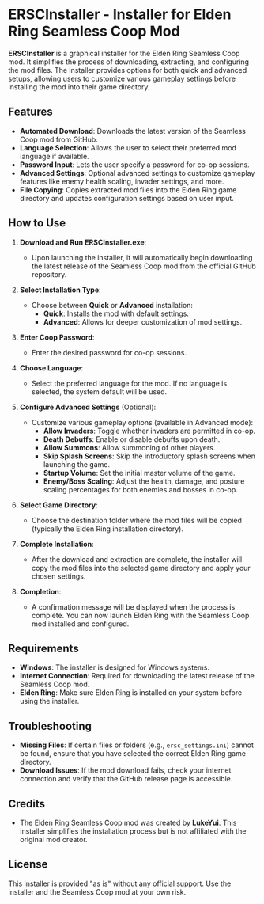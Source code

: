 # ERSCInstaller - Installer for Elden Ring Seamless Coop Mod

**ERSCInstaller** is a graphical installer for the Elden Ring Seamless Coop mod. It simplifies the process of downloading, extracting, and configuring the mod files. The installer provides options for both quick and advanced setups, allowing users to customize various gameplay settings before installing the mod into their game directory.

## Features

- **Automated Download**: Downloads the latest version of the Seamless Coop mod from GitHub.
- **Language Selection**: Allows the user to select their preferred mod language if available.
- **Password Input**: Lets the user specify a password for co-op sessions.
- **Advanced Settings**: Optional advanced settings to customize gameplay features like enemy health scaling, invader settings, and more.
- **File Copying**: Copies extracted mod files into the Elden Ring game directory and updates configuration settings based on user input.

## How to Use

1. **Download and Run ERSCInstaller.exe**:
   - Upon launching the installer, it will automatically begin downloading the latest release of the Seamless Coop mod from the official GitHub repository.

2. **Select Installation Type**:
   - Choose between **Quick** or **Advanced** installation:
     - **Quick**: Installs the mod with default settings.
     - **Advanced**: Allows for deeper customization of mod settings.

3. **Enter Coop Password**:
   - Enter the desired password for co-op sessions.

4. **Choose Language**:
   - Select the preferred language for the mod. If no language is selected, the system default will be used.

5. **Configure Advanced Settings** (Optional):
   - Customize various gameplay options (available in Advanced mode):
     - **Allow Invaders**: Toggle whether invaders are permitted in co-op.
     - **Death Debuffs**: Enable or disable debuffs upon death.
     - **Allow Summons**: Allow summoning of other players.
     - **Skip Splash Screens**: Skip the introductory splash screens when launching the game.
     - **Startup Volume**: Set the initial master volume of the game.
     - **Enemy/Boss Scaling**: Adjust the health, damage, and posture scaling percentages for both enemies and bosses in co-op.

6. **Select Game Directory**:
   - Choose the destination folder where the mod files will be copied (typically the Elden Ring installation directory).

7. **Complete Installation**:
   - After the download and extraction are complete, the installer will copy the mod files into the selected game directory and apply your chosen settings.

8. **Completion**:
   - A confirmation message will be displayed when the process is complete. You can now launch Elden Ring with the Seamless Coop mod installed and configured.

## Requirements

- **Windows**: The installer is designed for Windows systems.
- **Internet Connection**: Required for downloading the latest release of the Seamless Coop mod.
- **Elden Ring**: Make sure Elden Ring is installed on your system before using the installer.

## Troubleshooting

- **Missing Files**: If certain files or folders (e.g., `ersc_settings.ini`) cannot be found, ensure that you have selected the correct Elden Ring game directory.
- **Download Issues**: If the mod download fails, check your internet connection and verify that the GitHub release page is accessible.

## Credits

- The Elden Ring Seamless Coop mod was created by **LukeYui**. This installer simplifies the installation process but is not affiliated with the original mod creator.

## License

This installer is provided "as is" without any official support. Use the installer and the Seamless Coop mod at your own risk.
